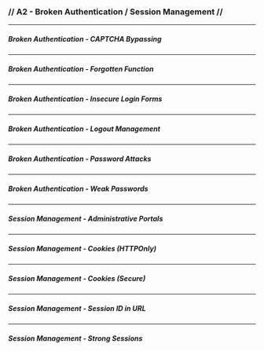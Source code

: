 ### // A2 - Broken Authentication	/	Session	Management //
---
##### Broken Authentication - CAPTCHA Bypassing
---
##### Broken Authentication - Forgotten Function
---
##### Broken Authentication - Insecure Login Forms
---
##### Broken Authentication - Logout Management
---
##### Broken Authentication - Password Attacks
---
##### Broken Authentication - Weak Passwords
---
##### Session Management - Administrative Portals
---
##### Session Management - Cookies (HTTPOnly)
---
##### Session Management - Cookies (Secure)
---
##### Session Management - Session ID in URL
---
##### Session Management - Strong Sessions

